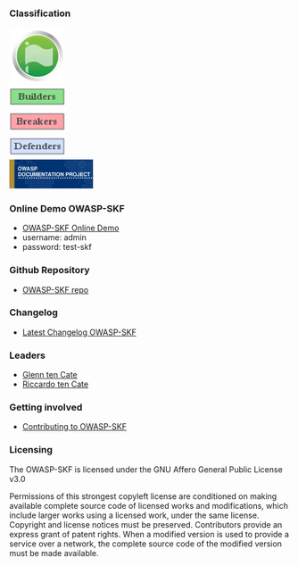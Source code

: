 ### Classification

<img src="assets/images/Mature_projects.png" width="100" alt="Flagship">
<br>
<img src="assets/images/Owasp-builders-small.png" width="100" alt="Builder">
<br>
<img src="assets/images/Owasp-breakers-small.png" width="100" alt="Breaker">
<br>
<img src="assets/images/Owasp-defenders-small.png" width="100" alt="Defender">
<br>
<img src="assets/images/Project_Type_Files_DOC.jpg" width="150" alt="Defender">
<br>

### Online Demo OWASP-SKF

- [OWASP-SKF Online Demo](https://demo.securityknowledgeframework.org "OWASP-SKF Online Demo")
- username: admin
- password: test-skf

### Github Repository

- [OWASP-SKF repo](https://github.com/blabla1337/skf-flask "OWASP-SKF repo")

### Changelog

- [Latest Changelog OWASP-SKF](https://github.com/blabla1337/skf-flask/releases "OWASP-SKF changelog")

### Leaders
* [Glenn ten Cate](mailto://glenn.ten.cate@owasp.org)
* [Riccardo ten Cate](mailto://riccardo.ten.cate@owasp.org)

### Getting involved

- [Contributing to OWASP-SKF](https://github.com/blabla1337/skf-flask/blob/master/CONTRIBUTING.md)

### Licensing

The OWASP-SKF is licensed under the
GNU Affero General Public License v3.0

Permissions of this strongest copyleft license are conditioned on making available complete source code of licensed works and modifications, which include larger works using a licensed work, under the same license. Copyright and license notices must be preserved. Contributors provide an express grant of patent rights. When a modified version is used to provide a service over a network, the complete source code of the modified version must be made available.
